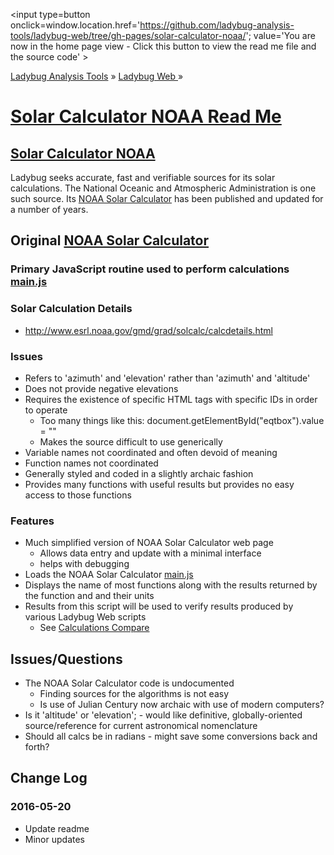 ﻿<span style=display:none; >[You are now in a GitHub source code view - click this link to view the home page]
( https://ladybug-analysis-tools.github.io/ladybug-web/solar-calculator-noaa/#readme.md "View file as a web page." ) </span>
<input type=button onclick=window.location.href='https://github.com/ladybug-analysis-tools/ladybug-web/tree/gh-pages/solar-calculator-noaa/'; 
value='You are now in the home page view - Click this button to view the read me file and the source code' >

[Ladybug Analysis Tools]( https://ladybug-analysis-tools.github.io/ ) » [Ladybug Web ]( https://ladybug-analysis-tools.github.io/ladybug-web/ ) »


[Solar Calculator NOAA Read Me]( index.html#readme.md )
===

## [Solar Calculator NOAA]( http://ladybug-analysis-tools.github.io/ladybug-web/solar-calculator-noaa/ )

Ladybug seeks accurate, fast and verifiable sources for its solar calculations.
The National Oceanic and Atmospheric Administration is one such source.
Its [NOAA Solar Calculator]( http://www.esrl.noaa.gov/gmd/grad/solcalc/index.html ) has been published and updated for a number of years.

## Original [NOAA Solar Calculator]( http://www.esrl.noaa.gov/gmd/grad/solcalc/index.html )

### Primary JavaScript routine used to perform calculations [main.js]( http://www.esrl.noaa.gov/gmd/grad/solcalc/main.js )

### Solar Calculation Details

* http://www.esrl.noaa.gov/gmd/grad/solcalc/calcdetails.html


### Issues

* Refers to 'azimuth' and 'elevation' rather than 'azimuth' and 'altitude'
* Does not provide negative elevations
* Requires the existence of specific HTML tags with specific IDs in order to operate
	* Too many things like this: document.getElementById("eqtbox").value = ""
	* Makes the source difficult to use generically
* Variable names not coordinated and often devoid of meaning
* Function names not coordinated
* Generally styled and coded in a slightly archaic fashion
* Provides many functions with useful results but provides no easy access to those functions


### Features

* Much simplified version of NOAA Solar Calculator web page
	* Allows data entry and update with a minimal interface
	* helps with debugging
* Loads the NOAA Solar Calculator [main.js]( http://www.esrl.noaa.gov/gmd/grad/solcalc/main.js )
* Displays the name of most functions along with the results returned by the function and and their units
* Results from this script will be used to verify results produced by various Ladybug Web scripts 
	* See [Calculations Compare]( http://ladybug-analysis-tools.github.io/ladybug-web/solar-calculator-compare/ )



## Issues/Questions

* The NOAA Solar Calculator code is undocumented
	* Finding sources for the algorithms is not easy
	* Is use of Julian Century now archaic with use of modern computers?
* Is it 'altitude' or 'elevation'; - would like definitive, globally-oriented source/reference for current astronomical nomenclature
* Should all calcs be in radians - might save some conversions back and forth?


## Change Log


### 2016-05-20

* Update readme
* Minor updates





